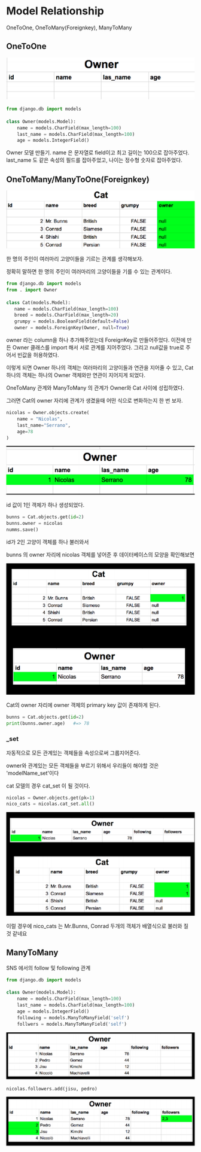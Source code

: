 # Model Relationship

OneToOne, OneToMany(Foreignkey), ManyToMany





## OneToOne

![캡처](assets/캡처.PNG)

```python
from django.db import models

class Owner(models.Model):
    name = models.CharField(max_length=100)
    last_name = models.CharField(max_length=100)
    age = models.IntegerField()
```

Owner 모델 만들기. 
name 은 문자열로 field이고 최고 길이는 100으로 잡아주었다.
last_name 도 같은 속성의 필드를 잡아주었고,
나이는 정수형 숫자로 잡아주었다.





## OneToMany/ManyToOne(Foreignkey)

![캡처1](assets/캡처1.PNG)

 한 명의 주인이 여러마리 고양이들을 기르는 관계를 생각해보자. 

정확히 말하면 한 명의 주인이 여러마리의 고양이들을 기를 수 있는 관계이다.

 ```python
from django.db import models
from . import Owner

class Cat(models.Model):
    name = models.CharField(max_length=100)
    breed = models.CharField(max_length=20)
    grumpy = models.BooleanField(default=False)
	owner = models.ForeignKey(Owner, null=True)
 ```

owner 라는 column을 하나 추가해주었는데 ForeignKey로 만들어주었다. 이전에 만든 Owner 클래스를 import 해서 서로 관계를 지어주었다. 그리고 null값을 true로 주어서 빈값을 허용하였다.

이렇게 되면 Owner 하나의 객체는 여러마리의 고양이들과 연관을 지어줄 수 있고, Cat 하나의 객체는 하나의 Owner 객체와만 연관이 지어지게 되었다.

OneToMany 관계와 ManyToMany 의 관계가 Owner와 Cat 사이에 성립하였다.





그러면 Cat의 owner 자리에 관계가 생겼을때 어떤 식으로 변화하는지 한 번 보자.

```python
nicolas = Owner.objects.create(
	name = "Nicolas",
	last_name="Serrano",
    age=78
)
```

![캡처2](assets/캡처2.PNG)

id 값이 1인 객체가 하나 생성되었다. 



```python
bunns = Cat.objects.get(id=2)
bunns.owner = nicolas
numms.save()
```

id가 2인 고양이 객체를 하나 불러와서

bunns 의 owner 자리에 nicolas 객체를 넣어준 후 데이터베이스의 모양을 확인해보면

![캡처3](assets/캡처3.PNG)

Cat의 owner 자리에 owner 객체의 primary key 값이 존재하게 된다.

```python
bunns = Cat.objects.get(id=2)
print(bunns.owner.age)   #=> 78
```





### _set

자동적으로 모든 관계있는 객체들을 속성으로써 그룹지어준다.

owner와 관계있는 모든 객체들을 부르기 위해서 우리들이 해야할 것은 'modelName_set'이다

cat 모델의 경우 cat_set 이 될 것이다.  

```python
nicolas = Owner.objects.get(pk=1)
nico_cats = nicolas.cat_set.all()
```

![캡처4](assets/캡처4.PNG)

이럴 경우에 nico_cats 는 Mr.Bunns, Conrad 두개의 객체가 배열식으로 불러와 질 것 같네요







## ManyToMany

 SNS 에서의 follow 및 following 관계

```python
from django.db import models

class Owner(models.Model):
    name = models.CharField(max_length=100)
    last_name = models.CharField(max_length=100)
    age = models.IntegerField()
    following = models.ManyToManyField('self')
    follwers = models.ManyToManyField('self')
```

![캡처5](assets/캡처5-1574582467904.PNG)

```python
nicolas.followers.add(jisu, pedro)
```

![캡처6](assets/캡처6.PNG)